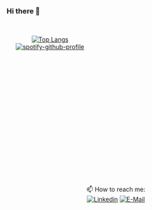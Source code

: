 ### Hi there 👋

&nbsp;<div align="center" style="height: 300; width: 200;" >
[![Top Langs](https://github-readme-stats.vercel.app/api/top-langs/?username=daniyelchio&layout=donut-vertical&langs_count=10)](https://github.com/daniyelchio/github-readme-stats)
[![spotify-github-profile](https://spotify-github-profile.vercel.app/api/view?uid=j7ab5xao1mz5bcvded4sfxvma&cover_image=true&theme=default&show_offline=true&background_color=121212&interchange=true&bar_color_cover=true)](https://spotify-github-profile.vercel.app/api/view?uid=j7ab5xao1mz5bcvded4sfxvma&redirect=true)
</div>


&nbsp;<div align="center">
📫 How to reach me: <br />
  [![Linkedin](https://img.shields.io/badge/linked-in-369?style=flat-square&logo=linkedin&logoColor=white&color=blue)](https://www.linkedin.com/in/daniyelcheah)
  [![E-Mail](https://img.shields.io/badge/email-reveal-2a8?style=flat-square&logo=gmail&logoColor=white)](https://daniyelkook@gmail.com/)
</div>

<!--
**daniyelchio/daniyelchio** is a ✨ _special_ ✨ repository because its `README.md` (this file) appears on your GitHub profile.

Here are some ideas to get you started:

- 🔭 I’m currently working on ...
- 🌱 I’m currently learning ...
- 👯 I’m looking to collaborate on ...
- 🤔 I’m looking for help with ...
- 💬 Ask me about ...
- 📫 How to reach me: ...
- 😄 Pronouns: ...
- ⚡ Fun fact: ...
-->
